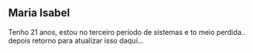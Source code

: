 ## Maria Isabel
Tenho 21 anos, estou no terceiro período de sistemas e to meio perdida..
depois retorno para atualizar isso daqui...